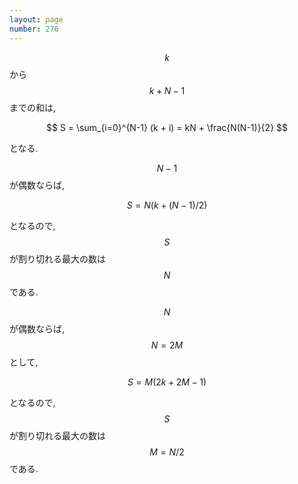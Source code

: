```yaml
---
layout: page
number: 276
---
```

$$ k $$ から $$ k + N - 1 $$ までの和は,

$$
S = \sum_{i=0}^{N-1} (k + i) = kN + \frac{N(N-1)}{2}
$$

となる.

$$ N-1 $$ が偶数ならば,

$$
S = N(k + (N-1)/2)
$$

となるので, $$ S $$ が割り切れる最大の数は $$ N $$ である.

$$ N $$ が偶数ならば, $$ N = 2M $$ として,

$$
S = M(2k + 2M - 1)
$$

となるので, $$ S $$ が割り切れる最大の数は $$ M = N/2 $$ である.
